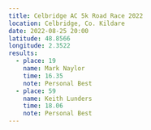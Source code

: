 ```yaml
---
title: Celbridge AC 5k Road Race 2022
location: Celbridge, Co. Kildare
date: 2022-08-25 20:00
latitude: 48.8566
longitude: 2.3522
results:
  - place: 19
    name: Mark Naylor
    time: 16.35
    note: Personal Best
  - place: 59
    name: Keith Lunders
    time: 18.06
    note: Personal Best
---
```

